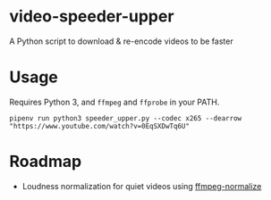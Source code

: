 # video-speeder-upper

A Python script to download & re-encode videos to be faster

# Usage

Requires Python 3, and `ffmpeg` and `ffprobe` in your PATH.

`pipenv run python3 speeder_upper.py --codec x265 --dearrow "https://www.youtube.com/watch?v=0EqSXDwTq6U"`


# Roadmap

- Loudness normalization for quiet videos using [ffmpeg-normalize](https://github.com/slhck/ffmpeg-normalize#api)